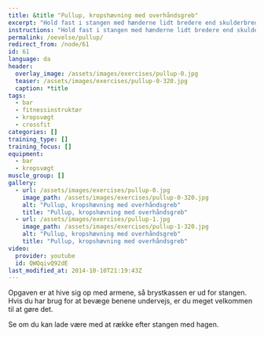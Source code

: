 ```yaml
---
title: &title "Pullup, kropshævning med overhåndsgreb"
excerpt: "Hold fast i stangen med hænderne lidt bredere end skulderbreddde og håndfladerne pegende fremad. Træk dig op indtil du kigger over stangen og sænk dig kontrolleret igen."
instructions: "Hold fast i stangen med hænderne lidt bredere end skulderbreddde og håndfladerne pegende fremad. Træk dig op indtil du kigger over stangen og sænk dig kontrolleret igen."
permalink: /oevelse/pullup/
redirect_from: /node/61
id: 61
language: da
header:
  overlay_image: /assets/images/exercises/pullup-0.jpg
  teaser: /assets/images/exercises/pullup-0-320.jpg
  caption: *title
tags:
  - bar
  - fitnessinstruktør
  - kropsvægt
  - crossfit
categories: []
training_type: [] 
training_focus: []
equipment:
  - bar
  - kropsvægt
muscle_group: []
gallery:
  - url: /assets/images/exercises/pullup-0.jpg
    image_path: /assets/images/exercises/pullup-0-320.jpg
    alt: "Pullup, kropshævning med overhåndsgreb"
    title: "Pullup, kropshævning med overhåndsgreb"
  - url: /assets/images/exercises/pullup-1.jpg
    image_path: /assets/images/exercises/pullup-1-320.jpg
    alt: "Pullup, kropshævning med overhåndsgreb"
    title: "Pullup, kropshævning med overhåndsgreb"
video:
  provider: youtube
  id: QWQqivQ92dE
last_modified_at: 2014-10-10T21:19:43Z
---
```


Opgaven er at hive sig op med armene, så brystkassen er ud for stangen. Hvis du har brug for at bevæge benene undervejs, er du meget velkommen til at gøre det.

Se om du kan lade være med at række efter stangen med hagen.
